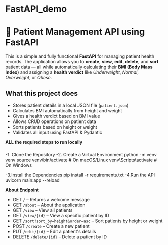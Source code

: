 # FastAPI_demo

# 🏥 Patient Management API using FastAPI

This is a simple and fully functional  **FastAPI** for managing patient health records. The application allows you to **create**, **view**, **edit**, **delete**, and **sort** patient data — all while automatically calculating their **BMI (Body Mass Index)** and assigning a **health verdict** like *Underweight*, *Normal*, *Overweight*, or *Obese*.



##  What this project does

- Stores patient details in a local JSON file (`patient.json`)
- Calculates BMI automatically from height and weight
- Gives a health verdict based on BMI value
- Allows CRUD operations on patient data
- Sorts patients based on height or weight
- Validates all input using FastAPI & Pydantic


**ALL the required steps to run locally**
###
-1. Clone the Repository
-2. Create a Virtual Environment
   python -m venv venv
   source venv/bin/activate      # On macOS/Linux
   venv\Scripts\activate         # On Windows

-3.Install the Dependencies
pip install -r requirements.txt
-4.Run the API
uvicorn main:app --reload



**About Endpoint**
- GET `/` – Returns a welcome message  
- GET `/about` – About the application  
- GET `/view` – View all patients  
- GET `/view/{id}` – View a specific patient by ID  
- GET `/sort?sort_by=height&order=asc` – Sort patients by height or weight  
- POST `/create` – Create a new patient  
- PUT `/edit/{id}` – Edit a patient's details  
- DELETE `/delete/{id}` – Delete a patient by ID  

